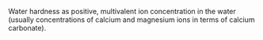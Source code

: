 ﻿Water hardness as positive, multivalent ion concentration in the water (usually concentrations of calcium and magnesium ions in terms of calcium carbonate).